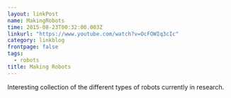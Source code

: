 ```yaml
---
layout: linkPost
name: MakingRobots
time: 2015-08-23T00:32:00.003Z
linkurl: "https://www.youtube.com/watch?v=OcFOWIq3cIc"
category: linkblog
frontpage: false
tags: 
  - robots
title: Making Robots
---
```


<div class="youtube-container">
   <div class="youtube-player" data-id="OcFOWIq3cIc"></div>
</div>

Interesting collection of the different types of robots currently in research.
